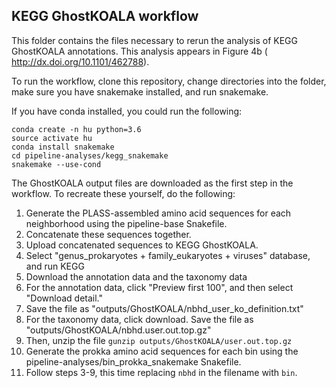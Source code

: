 ## KEGG GhostKOALA workflow

This folder contains the files necessary to rerun the analysis of KEGG 
GhostKOALA annotations. This analysis appears in Figure 4b ( 
http://dx.doi.org/10.1101/462788). 

To run the workflow, clone this repository, change directories into the 
folder, make sure you have snakemake installed, and run snakemake. 

If you have conda installed, you could run the following:

```
conda create -n hu python=3.6
source activate hu
conda install snakemake
cd pipeline-analyses/kegg_snakemake
snakemake --use-cond
``` 

The GhostKOALA output files are downloaded as the first step in the 
workflow. To recreate these yourself, do the following:  

1. Generate the PLASS-assembled amino acid sequences for each neighborhood
using the pipeline-base Snakefile.
2. Concatenate these sequences together. 
3. Upload concatenated sequences to KEGG GhostKOALA.
4. Select "genus_prokaryotes + family_eukaryotes + viruses" database, and run KEGG
5. Download the annotation data and the taxonomy data
6. For the annotation data, click "Preview first 100", and then select "Download detail."
7. Save the file as "outputs/GhostKOALA/nbhd_user_ko_definition.txt"
8. For the taxonomy data, click download. Save the file as "outputs/GhostKOALA/nbhd.user.out.top.gz"
9. Then, unzip the file `gunzip outputs/GhostKOALA/user.out.top.gz`
10. Generate the prokka amino acid sequences for each bin using the 
pipeline-analyses/bin_prokka_snakemake Snakefile. 
11. Follow steps 3-9, this time replacing `nbhd` in the filename with `bin`.  

        
